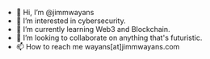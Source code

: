 - 👋 Hi, I’m @jimmwayans
- 👀 I’m interested in cybersecurity.
- 🌱 I’m currently learning Web3 and Blockchain.
- 💞️ I’m looking to collaborate on anything that's futuristic.
- 📫 How to reach me wayans[at]jimmwayans.com


